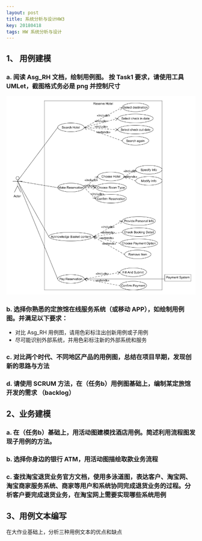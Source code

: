 ```yaml
---
layout: post
title: 系统分析与设计HW3
key: 20180418
tags: HW 系统分析与设计
---
```

## 1、 用例建模
### a. 阅读 Asg_RH 文档，绘制用例图。 按 Task1 要求，请使用工具 UMLet，截图格式务必是 png 并控制尺寸
![image](https://github.com/JackyLrd/JackyLrd.github.io/raw/master/_posts/hw4_1.png)
### b. 选择你熟悉的定旅馆在线服务系统（或移动 APP），如绘制用例图。并满足以下要求：
- 对比 Asg_RH 用例图，请用色彩标注出创新用例或子用例
- 尽可能识别外部系统，并用色彩标注新的外部系统和服务

### c. 对比两个时代、不同地区产品的用例图，总结在项目早期，发现创新的思路与方法

### d. 请使用 SCRUM 方法，在（任务b）用例图基础上，编制某定旅馆开发的需求 （backlog）
## 2、业务建模
### a. 在（任务b）基础上，用活动图建模找酒店用例。简述利用流程图发现子用例的方法。

### b. 选择你身边的银行 ATM，用活动图描绘取款业务流程

### c. 查找淘宝退货业务官方文档，使用多泳道图，表达客户、淘宝网、淘宝商家服务系统、商家等用户和系统协同完成退货业务的过程。分析客户要完成退货业务，在淘宝网上需要实现哪些系统用例

## 3、用例文本编写
在大作业基础上，分析三种用例文本的优点和缺点